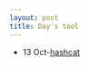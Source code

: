 ```yaml
---
layout: post
title: Day's tool
---
```


* 13 Oct-[hashcat](https://rajoul.github.io/day_tool/hashcat)
